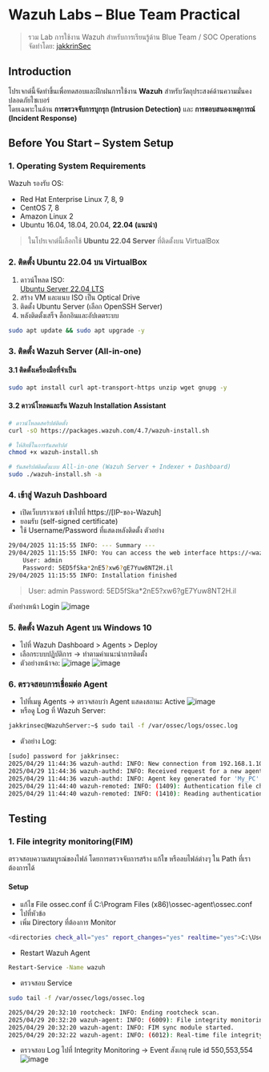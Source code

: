 # Wazuh Labs – Blue Team Practical

> รวม Lab การใช้งาน Wazuh สำหรับการเรียนรู้ด้าน Blue Team / SOC Operations  
> จัดทำโดย: [jakkrinSec](https://github.com/jakkrinSec)

## Introduction
โปรเจกต์นี้จัดทำขึ้นเพื่อทดสอบและฝึกฝนการใช้งาน **Wazuh** สำหรับวัตถุประสงค์ด้านความมั่นคงปลอดภัยไซเบอร์  
โดยเฉพาะในด้าน **การตรวจจับการบุกรุก (Intrusion Detection)** และ **การตอบสนองเหตุการณ์ (Incident Response)**

## Before You Start – System Setup
### 1. Operating System Requirements
Wazuh รองรับ OS:
  - Red Hat Enterprise Linux 7, 8, 9
  - CentOS 7, 8
  - Amazon Linux 2
  - Ubuntu 16.04, 18.04, 20.04, **22.04 (แนะนำ)**
> ในโปรเจกต์นี้เลือกใช้ **Ubuntu 22.04 Server** ที่ติดตั้งบน VirtualBox

### 2. ติดตั้ง Ubuntu 22.04 บน VirtualBox
1. ดาวน์โหลด ISO:  
   [Ubuntu Server 22.04 LTS](https://ubuntu.com/download/server)
2. สร้าง VM และแนบ ISO เป็น Optical Drive
3. ติดตั้ง Ubuntu Server (เลือก OpenSSH Server)
4. หลังติดตั้งเสร็จ ล็อกอินและอัปเดตระบบ
``` bash
sudo apt update && sudo apt upgrade -y
```
   

### 3. ติดตั้ง Wazuh Server (All-in-one)
  #### 3.1 ติดตั้งเครื่องมือที่จำเป็น
  ``` bash
  sudo apt install curl apt-transport-https unzip wget gnupg -y
  ```
  
  #### 3.2 ดาวน์โหลดและรัน Wazuh Installation Assistant
  ``` bash
  # ดาวน์โหลดสคริปต์ติดตั้ง
  curl -sO https://packages.wazuh.com/4.7/wazuh-install.sh

  # ให้สิทธิ์ในการรันสคริปต์
  chmod +x wazuh-install.sh

  # รันสคริปต์ติดตั้งแบบ All-in-one (Wazuh Server + Indexer + Dashboard)
  sudo ./wazuh-install.sh -a
  ```
  
### 4. เข้าสู่ Wazuh Dashboard
  - เปิดเว็บบราวเซอร์ เข้าไปที่ https://[IP-ของ-Wazuh]
  - ยอมรับ (self-signed certificate)
  - ใช้ Username/Password ที่แสดงหลังติดตั้ง ตัวอย่าง
  ``` bash
  29/04/2025 11:15:55 INFO: --- Summary ---
  29/04/2025 11:15:55 INFO: You can access the web interface https://<wazuh-dashboard-ip>:443
      User: admin
      Password: 5ED5fSka*2nE5?xw6?gE7Yuw8NT2H.il
  29/04/2025 11:15:55 INFO: Installation finished
  ```
  > User: admin
  > Password: 5ED5fSka*2nE5?xw6?gE7Yuw8NT2H.il

  ตัวอย่างหน้า Login
  ![image](https://github.com/user-attachments/assets/34bdbd6d-d204-4ee2-88a0-de6b6471eb22)

### 5. ติดตั้ง Wazuh Agent บน Windows 10
 - ไปที่ Wazuh Dashboard > Agents > Deploy 
 - เลือกระบบปฏิบัติการ → ทำตามคำแนะนำการติดตั้ง
 - ตัวอย่างหน้าจอ:
  ![image](https://github.com/user-attachments/assets/41bc29c4-ecb8-4102-bdfb-612eaa1a25e1)
  ![image](https://github.com/user-attachments/assets/5e0fd02f-9114-4b1c-b0b9-c989c5b77169)

### 6. ตรวจสอบการเชื่อมต่อ Agent
 - ไปที่เมนู Agents → ตรวจสอบว่า Agent แสดงสถานะ Active
   ![image](https://github.com/user-attachments/assets/8ef04b00-63cf-4746-a6b1-e6a409cbe446) 
 - หรือดู Log ที่ Wazuh Server:
``` bash
jakkrinsec@WazuhServer:~$ sudo tail -f /var/ossec/logs/ossec.log
```
- ตัวอย่าง Log:
``` bash
[sudo] password for jakkrinsec:
2025/04/29 11:44:36 wazuh-authd: INFO: New connection from 192.168.1.101
2025/04/29 11:44:36 wazuh-authd: INFO: Received request for a new agent (My_PC) from: 192.168.1.101
2025/04/29 11:44:36 wazuh-authd: INFO: Agent key generated for 'My_PC' (requested by any)
2025/04/29 11:44:40 wazuh-remoted: INFO: (1409): Authentication file changed. Updating.
2025/04/29 11:44:40 wazuh-remoted: INFO: (1410): Reading authentication keys file.
```


## Testing
### 1. File integrity monitoring(FIM)
ตรวจสอบความสมบูรณ์ของไฟล์ โดยการตรวจจับการสร้าง แก้ไข หรือลบไฟล์ต่างๆ ใน Path ที่เราต้องการได้
#### Setup
- แก้ไข File ossec.conf ที่ C:\Program Files (x86)\ossec-agent\ossec.conf
- ไปที่หัวข้อ <syscheck>
- เพิ่ม Directory ที่ต้องการ Monitor
``` bash
<directories check_all="yes" report_changes="yes" realtime="yes">C:\Users\jakkr\Desktop</directories>
```
- Restart Wazuh Agent
``` bash
Restart-Service -Name wazuh
```
- ตรวจสอบ Service
``` bash
sudo tail -f /var/ossec/logs/ossec.log

2025/04/29 20:32:10 rootcheck: INFO: Ending rootcheck scan.
2025/04/29 20:32:20 wazuh-agent: INFO: (6009): File integrity monitoring scan ended.
2025/04/29 20:32:20 wazuh-agent: INFO: FIM sync module started.
2025/04/29 20:32:22 wazuh-agent: INFO: (6012): Real-time file integrity monitoring started.
```
- ตรวจสอบ Log ไปที่ Integrity Monitoring -> Event สังเกตุ rule id 550,553,554
![image](https://github.com/user-attachments/assets/10263d37-613b-4abb-8360-cb50f2e2ca9d)
